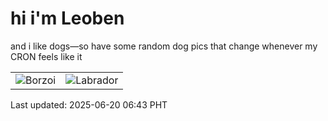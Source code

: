 # hi i'm Leoben

and i like dogs—so have some random dog pics that change whenever my CRON feels like it

|  |  |
|--------|----------|
| ![Borzoi](https://random-dog-vercel.vercel.app/api/random-borzoi?v=1750373037) | ![Labrador](https://random-dog-vercel.vercel.app/api/random-labrador?v=1750373037) |

Last updated: 2025-06-20 06:43 PHT
